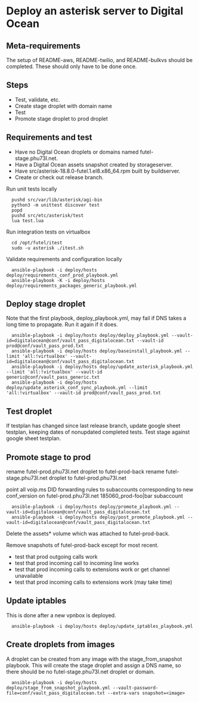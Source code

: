 # Deploy an asterisk server to Digital Ocean

## Meta-requirements

The setup of README-aws, README-twilio, and README-bulkvs should be completed. These should only have to be done once.

## Steps

- Test, validate, etc.
- Create stage droplet with domain name
- Test
- Promote stage droplet to prod droplet

## Requirements and test

- Have no Digital Ocean droplets or domains named futel-stage.phu73l.net.
- Have a Digital Ocean assets snapshot created by storageserver.
- Have src/asterisk-18.8.0-futel.1.el8.x86_64.rpm built by buildserver.
- Create or check out release branch.

Run unit tests locally

```
  pushd src/var/lib/asterisk/agi-bin
  python3 -m unittest discover test
  popd
  pushd src/etc/asterisk/test
  lua test.lua
```

Run integration tests on virtualbox

```
  cd /opt/futel/itest
  sudo -u asterisk ./itest.sh
```

Validate requirements and configuration locally

```
  ansible-playbook -i deploy/hosts deploy/requirements_conf_prod_playbook.yml
  ansible-playbook -K -i deploy/hosts deploy/requirements_packages_generic_playbook.yml
```

## Deploy stage droplet

Note that the first playbook, deploy_playbook.yml, may fail if DNS takes a long time to propagate. Run it again if it does.

```
  ansible-playbook -i deploy/hosts deploy/deploy_playbook.yml --vault-id=digitalocean@conf/vault_pass_digitalocean.txt --vault-id prod@conf/vault_pass_prod.txt
  ansible-playbook -i deploy/hosts deploy/baseinstall_playbook.yml --limit 'all:!virtualbox' --vault-id=digitalocean@conf/vault_pass_digitalocean.txt
  ansible-playbook -i deploy/hosts deploy/update_asterisk_playbook.yml --limit 'all:!virtualbox' --vault-id generic@conf/vault_pass_generic.txt
  ansible-playbook -i deploy/hosts deploy/update_asterisk_conf_sync_playbook.yml --limit 'all:!virtualbox' --vault-id prod@conf/vault_pass_prod.txt
```

## Test droplet

If testplan has changed since last release branch, update google sheet testplan, keeping dates of nonupdated completed tests.
Test stage against google sheet testplan.

## Promote stage to prod

rename futel-prod.phu73l.net droplet to futel-prod-back
rename futel-stage.phu73l.net droplet to futel-prod.phu73l.net

point all voip.ms DID forwarding rules to subaccounts corresponding to new conf_version on futel-prod.phu73l.net
  185060_prod-foo|bar subaccount

```
  ansible-playbook -i deploy/hosts deploy/promote_playbook.yml --vault-id=digitalocean@conf/vault_pass_digitalocean.txt
  ansible-playbook -i deploy/hosts deploy/post_promote_playbook.yml --vault-id=digitalocean@conf/vault_pass_digitalocean.txt
```

Delete the assets* volume which was attached to futel-prod-back.

Remove snapshots of futel-prod-back except for most recent.

- test that prod outgoing calls work
- test that prod incoming call to incoming line works
- test that prod incoming calls to extensions work or get channel unavailable
- test that prod incoming calls to extensions work (may take time)

## Update iptables

This is done after a new vpnbox is deployed.

```
  ansible-playbook -i deploy/hosts deploy/update_iptables_playbook.yml
```

## Create droplets from images

A droplet can be created from any image with the stage_from_snapshot playbook. This will create the stage droplet and assign a DNS name, so there should be no futel-stage.phu73l.net droplet or domain.

```
  ansible-playbook -i deploy/hosts deploy/stage_from_snapshot_playbook.yml --vault-password-file=conf/vault_pass_digitalocean.txt --extra-vars snapshot=<image>
```

